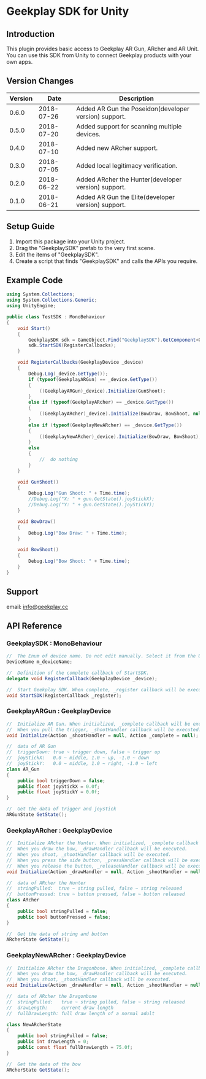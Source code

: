 # Geekplay SDK for Unity

## Introduction

This plugin provides basic access to Geekplay AR Gun, ARcher and AR Unit. You can use this SDK from Unity to connect Geekplay products with your own apps.

## Version Changes

| Version | Date       | Description                                           |
| ------- | ---------- | ----------------------------------------------------- |
| 0.6.0   | 2018-07-26 | Added AR Gun the Poseidon(developer version) support. |
| 0.5.0   | 2018-07-20 | Added support for scanning multiple devices.          |
| 0.4.0   | 2018-07-10 | Added new ARcher support.                             |
| 0.3.0   | 2018-07-05 | Added local legitimacy verification.                  |
| 0.2.0   | 2018-06-22 | Added ARcher the Hunter(developer version) support.   |
| 0.1.0   | 2018-06-21 | Added AR Gun the Elite(developer version) support.    |

## Setup Guide

1. Import this package into your Unity project.
2. Drag the "GeekplaySDK" prefab to the very first scene.
3. Edit the items of "GeekplaySDK".
4. Create a script that finds "GeekplaySDK" and calls the APIs you require.

## Example Code

```c#
using System.Collections;
using System.Collections.Generic;
using UnityEngine;

public class TestSDK : MonoBehaviour
{
    void Start()
    {
        GeekplaySDK sdk = GameObject.Find("GeekplaySDK").GetComponent<GeekplaySDK>();
        sdk.StartSDK(RegisterCallbacks);
    }

    void RegisterCallbacks(GeekplayDevice _device)
    {
        Debug.Log(_device.GetType());
        if (typeof(GeekplayARGun) == _device.GetType())
        {
            ((GeekplayARGun)_device).Initialize(GunShoot);
        }
        else if (typeof(GeekplayARcher) == _device.GetType())
        {
            ((GeekplayARcher)_device).Initialize(BowDraw, BowShoot, null, null);
        }
        else if (typeof(GeekplayNewARcher) == _device.GetType())
        {
            ((GeekplayNewARcher)_device).Initialize(BowDraw, BowShoot); 
        }
        else
        {
            //  do nothing
        }
    }

    void GunShoot()
    {
        Debug.Log("Gun Shoot: " + Time.time);
        //Debug.Log("X: " + gun.GetState().joyStickX);
        //Debug.Log("Y: " + gun.GetState().joyStickY);
    }

    void BowDraw()
    {
        Debug.Log("Bow Draw: " + Time.time);
    }

    void BowShoot()
    {
        Debug.Log("Bow Shoot: " + Time.time);
    }
}
```

## Support

email: info@geekplay.cc

## API Reference

### GeekplaySDK : MonoBehaviour

```c#
//	The Enum of device name. Do not edit manually. Select it from the Unity editor.
DeviceName m_deviceName;

//	Definition of the complete callback of StartSDK.
delegate void RegisterCallback(GeekplayDevice _device);

//	Start Geekplay SDK. When complete, _register callback will be executed. You can initialize the device and register your own callbacks in "_register" callback. 
void StartSDK(RegisterCallback _register);
```

### GeekplayARGun : GeekplayDevice

```c#
//	Initialize AR Gun. When initialized, _complete callback will be executed. 
//	When you pull the trigger, _shootHandler callback will be executed.
void Initialize(Action _shootHandler = null, Action _complete = null);

//	data of AR Gun
//	triggerDown: true ~ trigger down, false ~ trigger up
//	joyStickX:   0.0 ~ middle, 1.0 ~ up, -1.0 ~ down
//	joyStickY:   0.0 ~ middle, 1.0 ~ right, -1.0 ~ left
class AR_Gun
{
    public bool triggerDown = false;
    public float joyStickX = 0.0f;
    public float joyStickY = 0.0f;
}

//	Get the data of trigger and joystick
ARGunState GetState();
```

### GeekplayARcher : GeekplayDevice

```c#
//	Initialize ARcher the Hunter. When initialized, _complete callback will be executed. 
//	When you draw the bow, _drawHandler callback will be executed.
//	When you shoot, _shootHandler callback will be executed.
//	When you press the side button, _pressHandler callback will be executed.
//	When you release the button, _releaseHandler callback will be executed.
void Initialize(Action _drawHandler = null, Action _shootHandler = null, Action _pressHandler = null, Action _releaseHandler = null, Action _complete = null);

//	data of ARcher the Hunter
//	stringPulled:  true ~ string pulled, false ~ string released
//	buttonPressed: true ~ button pressed, false ~ button released
class ARcher
{
    public bool stringPulled = false;
    public bool buttonPressed = false;
}

//	Get the data of string and button
ARcherState GetState();
```

### GeekplayNewARcher : GeekplayDevice

```c#
//	Initialize ARcher the Dragonbone. When initialized, _complete callback will be executed.
//	When you draw the bow, _drawHandler callback will be executed.
//	When you shoot, _shootHandler callback will be executed.
void Initialize(Action _drawHandler = null, Action _shootHandler = null, Action _complete = null);

//	data of ARcher the Dragonbone
//	stringPulled:   true ~ string pulled, false ~ string released
//	drawLength:	    current draw length
//	fullDrawLength: full draw length of a normal adult

class NewARcherState
{
    public bool stringPulled = false;
    public int drawLength = 0;
    public const float fullDrawLength = 75.0f;
}

//	Get the data of the bow
ARcherState GetState();
```

